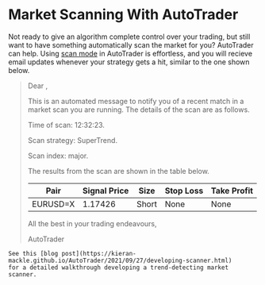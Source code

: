 # Market Scanning With AutoTrader

Not ready to give an algorithm complete control over your trading, but still want to 
have something automatically scan the market for you? AutoTrader can help. Using 
[scan mode](autotrader-scan-config) in AutoTrader is effortless, and you will recieve
email updates whenever your strategy gets a hit, similar to the one shown below.


> Dear <your name here>,
>
> This is an automated message to notify you of a recent match in a market scan 
> you are running. The details of the scan are as follows.
>
> Time of scan: 12:32:23.
>
> Scan strategy: SuperTrend.
>
> Scan index: major.
>
> The results from the scan are shown in the table below.
> 
> | Pair | Signal Price | Size | Stop Loss | Take Profit |
> | ----- | ------- | ---- | ---- | --- |
> | EURUSD=X | 1.17426  | Short | None | None |
>
>
> All the best in your trading endeavours,
>
> AutoTrader


```{seealso}
See this [blog post](https://kieran-mackle.github.io/AutoTrader/2021/09/27/developing-scanner.html)
for a detailed walkthrough developing a trend-detecting market scanner.
```